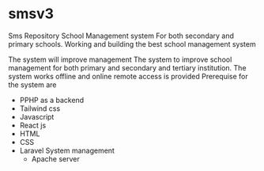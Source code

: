 # smsv3
Sms Repository
School Management system
For both secondary and primary schools.
Working and building the best school management system 

The system will improve management 
The system to improve school management for both primary and secondary and tertiary institution.
The system works offline and online remote access is provided 
Prerequise for the system are 
- PPHP as a backend
- Tailwind css
- Javascript
- React js
- HTML
- CSS
- Laravel
  System management
  - Apache server
 
 
 
